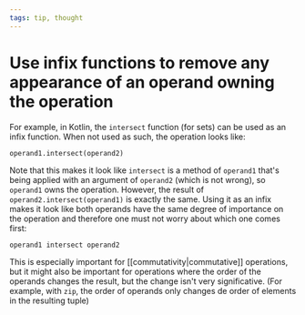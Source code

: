 ```yaml
---
tags: tip, thought
---
```


# Use infix functions to remove any appearance of an operand owning the operation
For example, in Kotlin, the `intersect` function (for sets) can be used as an infix function. When not used as such, the operation looks like:

`operand1.intersect(operand2)`

Note that this makes it look like `intersect` is a method of `operand1` that's being applied with an argument of `operand2` (which is not wrong), so `operand1` owns the operation. However, the result of `operand2.intersect(operand1)` is exactly the same. Using it as an infix makes it look like both operands have the same degree of importance on the operation and therefore one must not worry about which one comes first:

`operand1 intersect operand2`

This is especially important for [[commutativity|commutative]] operations, but it might also be important for operations where the order of the operands changes the result, but the change isn't very significative. (For example, with `zip`, the order of operands only changes de order of elements in the resulting tuple)
